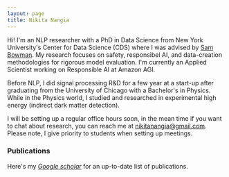 ```yaml
---
layout: page
title: Nikita Nangia 
---
```


Hi! I'm an NLP researcher with a PhD in Data Science from New York University's Center for Data Science (CDS) where I was advised by [Sam Bowman](https://www.nyu.edu/projects/bowman/). My research focuses on safety, responsibel AI, and data-creation methodologies for rigorous model evaluation. I'm currently an Applied Scientist working on Responsible AI at Amazon AGI. 

Before NLP, I did signal processing R&D for a few year at a start-up after graduating from the University of Chicago with a Bachelor's in Physics. While in the Physics world, I studied and researched in experimental high energy (indirect dark matter detection).

I will be setting up a regular office hours soon, in the mean time if you want to chat about research, you can reach me at <nikitanangia@gmail.com>. Please note, I give priority to students when setting up meetings.



### Publications
Here's my _[Google scholar](https://scholar.google.com/citations?user=DoXtjzcAAAAJ&hl=en&oi=ao)_ for an up-to-date list of publications.


<!-- ### NYU AI School
Aside from research, I've been one of the primary organizers of the [NYU AI School](https://nyu-mll.github.io/nyu-ai-school-2021/) since we started it in 2019. Our focus with this week-long program is to introduce college students from underrepresented groups to machine learning. We hope to demystify the field and make it approachable, encouraging more students to pursue work and studies in ML. -->

<!-- ### Selected publications

[CrowS-Pairs: A Challenge Dataset for Measuring Social Biases in Masked Language Models](https://arxiv.org/abs/2010.00133)  
<strong>Nikita Nangia</strong>, Clara Vania, Rasika Bhalerao, Samuel R. Bowman.
_Proceedings of EMNLP. 2020_

[SuperGLUE: A Stickier Benchmark for General-Purpose Language Understanding Systems](https://papers.nips.cc/paper/8589-superglue-a-stickier-benchmark-for-general-purpose-language-understanding-systems)  
Alex Wang, Yada Pruksachatkun, <strong>Nikita Nangia</strong>, Amanpreet Singh, Julian Michael, Felix Hill, Omer Levy, Samuel R. Bowman.  
_Proceedings of NeurIPS. 2019._

[Human vs. Muppet: A Conservative Estimate of Human Performance on the GLUE Benchmark](https://www.aclweb.org/anthology/P19-1449)  
<strong>Nikita Nangia</strong> and Samuel R. Bowman.  
_Proceedings of ACL. 2019. [[poster]](https://woollysocks.github.io/assets/HumanvMuppet_ACL2019.png)_

[ListOps: A Diagnostic Dataset for Latent Tree Learning](https://aclweb.org/anthology/N18-4013)  
<strong>Nikita Nangia</strong> and Samuel R. Bowman.  
_Proceedings of the NAACL Student Research Workshop. 2018._  

[A Broad-Coverage Challenge Corpus for Sentence Understanding through Inference](https://aclweb.org/anthology/N18-1101)  
Adina Williams, <strong>Nikita Nangia</strong>, and Samuel R. Bowman.    
_Proceedings of NAACL. 2018._

[The RepEval 2017 Shared Task: Multi-Genre Natural Language Inference with Sentence Representations](https://aclweb.org/anthology/W17-5301)  
<strong>Nikita Nangia</strong>, Adina Williams, Angeliki Lazaridou, and Samuel R. Bowman.  
_Proceedings of the 2nd Workshop on Evaluating Vector-Space Representations for NLP. 2017._
 -->